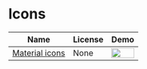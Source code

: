 
Icons
=======
Name | License | Demo
--- | --- | ---
[Material icons](https://design.google.com/icons/) | None | <img src="https://design.google.com/icons/static/images/tile-iconfont.svg" width="100%">
